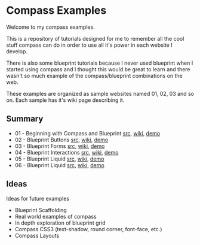 Compass Examples
================

Welcome to my compass examples. 

This is a repository of tutorials designed for me to remember all the cool stuff compass can do in order
to use all it's power in each website I develop. 

There is also some blueprint tutorials because I never used blueprint when I started using compass and
I thought this would be great to learn and there wasn't so much example of the compass/blueprint combinations on the web.

These examples are organized as sample websites named 01, 02, 03 and so on. Each sample has it's wiki page describing it.

Summary
-------

* 01 - Beginning with Compass and Blueprint [src](https://github.com/niclupien/compass-examples/tree/master/01), [wiki](https://github.com/niclupien/compass-examples/wiki/Example-01), [demo](http://compass.niclupien.com/01/)
* 02 - Blueprint Buttons [src](https://github.com/niclupien/compass-examples/tree/master/02), [wiki](https://github.com/niclupien/compass-examples/wiki/Blueprint-buttons), [demo](http://compass.niclupien.com/02/)
* 03 - Blueprint Forms [src](https://github.com/niclupien/compass-examples/tree/master/03), [wiki](https://github.com/niclupien/compass-examples/wiki/Blueprint-forms), [demo](http://compass.niclupien.com/03/)
* 04 - Blueprint Interactions [src](https://github.com/niclupien/compass-examples/tree/master/04), [wiki](https://github.com/niclupien/compass-examples/wiki/Blueprint-interactions), [demo](http://compass.niclupien.com/04/)
* 05 - Blueprint Liquid [src](https://github.com/niclupien/compass-examples/tree/master/05), [wiki](https://github.com/niclupien/compass-examples/wiki/Blueprint-liquid), [demo](http://compass.niclupien.com/05/)
* 06 - Blueprint Liquid [src](https://github.com/niclupien/compass-examples/tree/master/06), [wiki](https://github.com/niclupien/compass-examples/wiki/Blueprint-link-icons), [demo](http://compass.niclupien.com/06/)

Ideas
-------------

Ideas for future examples

* Blueprint Scaffolding
* Real world examples of compass
* In depth exploration of blueprint grid
* Compass CSS3 (text-shadow, round corner, font-face, etc.)
* Compass Layouts